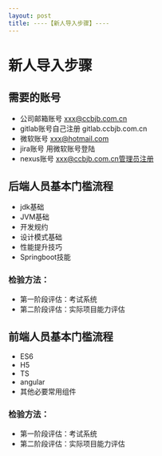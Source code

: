 ```yaml
---
layout: post
title: ----【新人导入步骤】----
---
```


# 新人导入步骤

## 需要的账号
- 公司邮箱账号 xxx@ccbjb.com.cn
- gitlab账号自己注册 gitlab.ccbjb.com.cn
- 微软账号 xxx@hotmail.com
- jira账号 用微软账号登陆
- nexus账号 xxx@ccbjb.com.cn管理员注册

## 后端人员基本门槛流程
- jdk基础
- JVM基础
- 开发规约
- 设计模式基础
- 性能提升技巧
- Springboot技能

### 检验方法：
- 第一阶段评估：考试系统
- 第二阶段评估：实际项目能力评估

## 前端人员基本门槛流程
- ES6
- H5
- TS
- angular
- 其他必要常用组件

### 检验方法：
- 第一阶段评估：考试系统
- 第二阶段评估：实际项目能力评估

